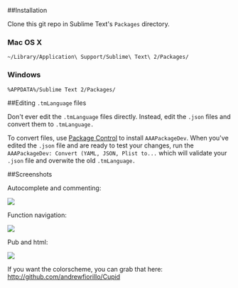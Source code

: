 ##Installation

Clone this git repo in Sublime Text's `Packages` directory.

### Mac OS X

```
~/Library/Application\ Support/Sublime\ Text\ 2/Packages/
```

### Windows

```
%APPDATA%/Sublime Text 2/Packages/
```


##Editing `.tmLanguage` files

Don't ever edit the `.tmLanguage` files directly. Instead, edit the `.json`
files and convert them to `.tmLanguage.`

To convert files, use <a href="https://sublime.wbond.net/">Package Control</a>
to install `AAAPackageDev`. When you've edited the `.json` file and are ready
to test your changes, run the `AAAPackageDev: Convert (YAML, JSON, Plist to...`
which will validate your `.json` file and overwite the old `.tmLanguage.`

##Screenshots

Autocomplete and commenting:

<img src="https://dl.dropbox.com/u/22817005/Resources/sublime/Github/features.png" />

Function navigation:

<img src="https://dl.dropbox.com/u/22817005/Resources/sublime/Github/functionnav.png" />

Pub and html:

<img src="https://dl.dropbox.com/u/22817005/Resources/sublime/Github/pubhtml.png" />

If you want the colorscheme, you can grab that here: <a href="http://github.com/andrewfiorillo/Cupid">http://github.com/andrewfiorillo/Cupid</a>
